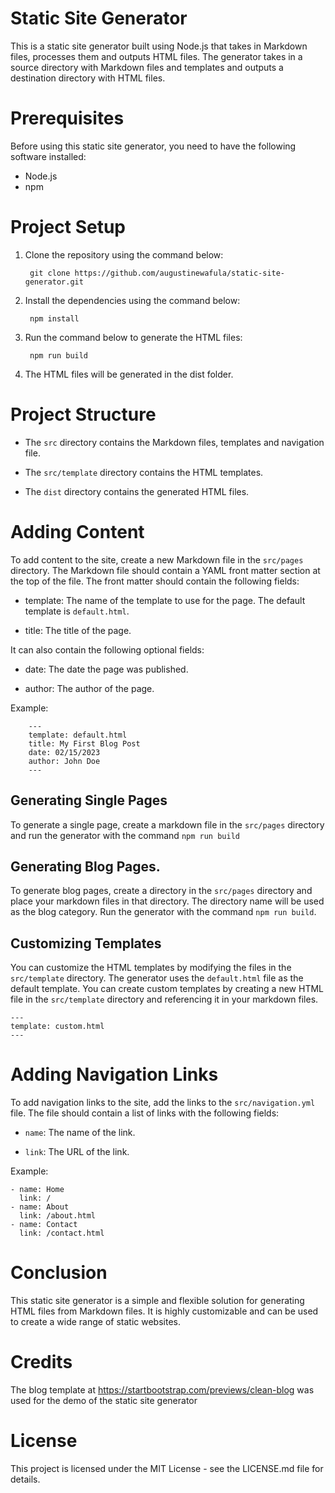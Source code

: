 # Static Site Generator
This is a static site generator built using Node.js that takes in Markdown files, processes them and outputs HTML files. The generator takes in a source directory with Markdown files and templates and outputs a destination directory with HTML files.

# Prerequisites
Before using this static site generator, you need to have the following software installed:

* Node.js
* npm

# Project Setup
1. Clone the repository using the command below:

        git clone https://github.com/augustinewafula/static-site-generator.git

2. Install the dependencies using the command below:
    
        npm install

3. Run the command below to generate the HTML files:
    
        npm run build

4. The HTML files will be generated in the dist folder.

# Project Structure
* The `src` directory contains the Markdown files, templates and navigation file.

* The `src/template` directory contains the HTML templates.

* The `dist` directory contains the generated HTML files.

# Adding Content
To add content to the site, create a new Markdown file in the `src/pages` directory. The Markdown file should contain a YAML front matter section at the top of the file. The front matter should contain the following fields:

* template: The name of the template to use for the page. The default template is `default.html`.

* title: The title of the page.

It can also contain the following optional fields:

* date: The date the page was published.

* author: The author of the page.

Example:

        ---
        template: default.html
        title: My First Blog Post
        date: 02/15/2023
        author: John Doe
        ---

## Generating Single Pages
To generate a single page, create a markdown file in the `src/pages` directory and run the generator with the command `npm run build`

## Generating Blog Pages.
To generate blog pages, create a directory in the `src/pages` directory and place your markdown files in that directory. The directory name will be used as the blog category. Run the generator with the command `npm run build`.

## Customizing Templates
You can customize the HTML templates by modifying the files in the `src/template` directory. The generator uses the `default.html` file as the default template. You can create custom templates by creating a new HTML file in the `src/template` directory and referencing it in your markdown files.

    ---
    template: custom.html
    ---

# Adding Navigation Links
To add navigation links to the site, add the links to the `src/navigation.yml` file. The file should contain a list of links with the following fields:

* `name`: The name of the link.

* `link`: The URL of the link.

Example:

    - name: Home
      link: /
    - name: About
      link: /about.html
    - name: Contact
      link: /contact.html

# Conclusion
This static site generator is a simple and flexible solution for generating HTML files from Markdown files. It is highly customizable and can be used to create a wide range of static websites.

# Credits

The blog template at https://startbootstrap.com/previews/clean-blog was used for the demo of the static site generator


# License
This project is licensed under the MIT License - see the LICENSE.md file for details.